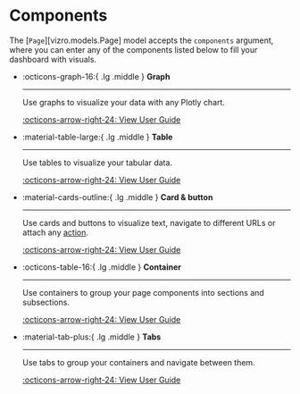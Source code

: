 # Components

The [`Page`][vizro.models.Page] model accepts the `components` argument, where you can enter any of the components
listed below to fill your dashboard with visuals.


<div class="grid cards" markdown>

- :octicons-graph-16:{ .lg .middle } __Graph__

    ---

    Use graphs to visualize your data with any Plotly chart.

    [:octicons-arrow-right-24: View User Guide](graph.md)

- :material-table-large:{ .lg .middle } __Table__

    ---

    Use tables to visualize your tabular data.

    [:octicons-arrow-right-24: View User Guide](table.md)

- :material-cards-outline:{ .lg .middle } __Card & button__

    ---

    Use cards and buttons to visualize text, navigate to different URLs or attach any [action](actions.md).

    [:octicons-arrow-right-24: View User Guide](card-button.md)

- :octicons-table-16:{ .lg .middle } __Container__

    ---

    Use containers to group your page components into sections and subsections.

    [:octicons-arrow-right-24: View User Guide](container.md)

- :material-tab-plus:{ .lg .middle } __Tabs__

    ---

    Use tabs to group your containers and navigate between them.

    [:octicons-arrow-right-24: View User Guide](tabs.md)

</div>
